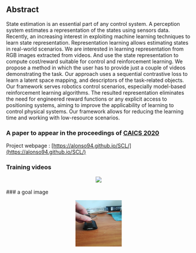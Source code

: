 ## Abstract
State estimation is an essential part of any control system. A perception system estimates a representation of the states using sensors data. Recently, an increasing interest in exploiting machine learning techniques to learn state representation. Representation learning allows estimating states in real-world scenarios. We are interested in learning representation from RGB images extracted from videos. And use the state representation to compute cost/reward suitable for control and reinforcement learning.
We propose a method in which the user has to provide just a couple of videos demonstrating the task. Our approach uses a sequential contrastive loss to learn a latent space mapping, and descriptors of the task-related objects. 
Our framework serves robotics control scenarios, especially model-based reinforcement learning algorithms. The resulted representation eliminates the need for engineered reward functions or any explicit access to positioning systems, aiming to improve the applicability of learning to control physical systems. Our framework allows for reducing the learning time and working with low-resource scenarios.

### A paper to appear in the proceedings of [CAICS 2020](http://caics.ru)
Project webpage : [https://alonso94.github.io/SCL/](https://alonso94.github.io/SCL/)
### Training videos
<p align="center">
  <img src="https://raw.githubusercontent.com/Alonso94/SCL/master/videos/out2.gif" width=25%>
</p>
### a goal image
<p align="center">
  <img src="https://raw.githubusercontent.com/Alonso94/SCL/master/target.png" width=25%>
</p>
